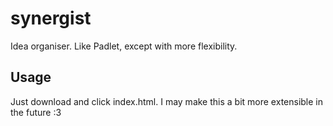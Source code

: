# synergist
Idea organiser. Like Padlet, except with more flexibility.

## Usage
Just download and click index.html. I may make this a bit more extensible in the future :3
